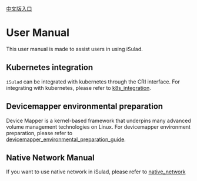 [中文版入口](README_zh.md)

# User Manual

This user manual is made to assist users in using iSulad.

## Kubernetes integration

`iSulad` can be integrated with kubernetes through the CRI interface. For integrating with kubernetes, please refer to [k8s_integration](./docs/manual/k8s_integration.md).

## Devicemapper environmental preparation

Device Mapper is a kernel-based framework that underpins many advanced volume management technologies on Linux. For devicemapper environment preparation, please refer to [devicemapper_environmental_preparation_guide](./devicemapper_environmental_preparation.md).

## Native Network Manual

If you want to use native network in iSulad, please refer to [native_network](native_network.md)
